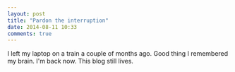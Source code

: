```yaml
---
layout: post
title: "Pardon the interruption"
date: 2014-08-11 10:33
comments: true
---
```

I left my laptop on a train a couple of months ago. Good thing I remembered my brain. I'm back now. This blog still lives.
